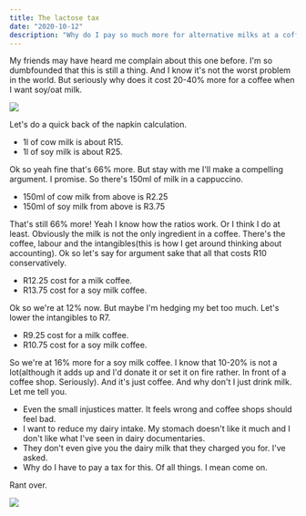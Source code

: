 ```yaml
---
title: The lactose tax
date: "2020-10-12"
description: "Why do I pay so much more for alternative milks at a coffee shop?"
---
```


My friends may have heard me complain about this one before. I'm so dumbfounded that this is still a thing. And I know it's not the worst problem in the world. But seriously why does it cost 20-40% more for a coffee when I want soy/oat milk.

![](https://media.giphy.com/media/sh3J3YR2emQkE/giphy.gif)

Let's do a quick back of the napkin calculation.

- 1l of cow milk is about R15.
- 1l of soy milk is about R25.

Ok so yeah fine that's 66% more. But stay with me I'll make a compelling argument. I promise. So there's 150ml of milk in a cappuccino.

- 150ml of cow milk from above is R2.25
- 150ml of soy milk from above is R3.75

That's still 66% more! Yeah I know how the ratios work. Or I think I do at least. Obviously the milk is not the only ingredient in a coffee. There's the coffee, labour and the intangibles(this is how I get around thinking about accounting). Ok so let's say for argument sake that all that costs R10 conservatively.

- R12.25 cost for a milk coffee.
- R13.75 cost for a soy milk coffee.

Ok so we're at 12% now. But maybe I'm hedging my bet too much. Let's lower the intangibles to R7.

- R9.25 cost for a milk coffee.
- R10.75 cost for a soy milk coffee.

So we're at 16% more for a soy milk coffee. I know that 10-20% is not a lot(although it adds up and I'd donate it or set it on fire rather. In front of a coffee shop. Seriously). And it's just coffee. And why don't I just drink milk. Let me tell you.

- Even the small injustices matter. It feels wrong and coffee shops should feel bad.
- I want to reduce my dairy intake. My stomach doesn't like it much and I don't like what I've seen in dairy documentaries.
- They don't even give you the dairy milk that they charged you for. I've asked.
- Why do I have to pay a tax for this. Of all things. I mean come on.

Rant over.

![](https://media.giphy.com/media/VeNnR1i8e04fv56JWH/giphy.gif)
